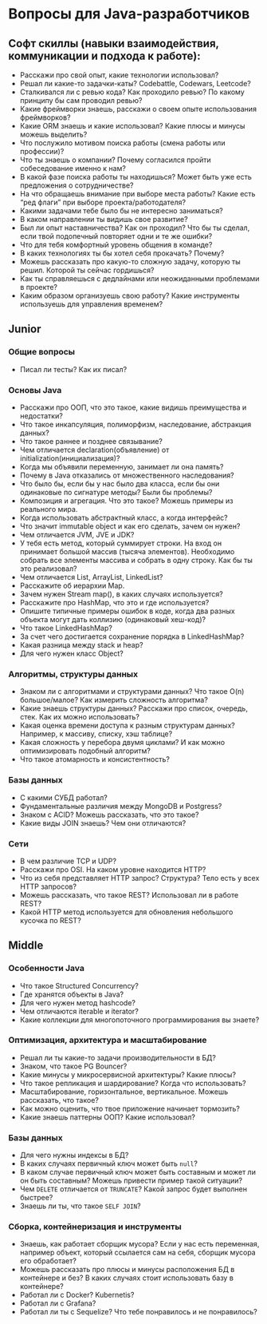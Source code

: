 # Вопросы для Java-разработчиков

## Софт скиллы (навыки взаимодействия, коммуникации и подхода к работе):

* Расскажи про свой опыт, какие технологии использовал?
* Решал ли какие-то задачки-каты? Codebattle, Codewars, Leetcode?
* Сталкивался ли с ревью кода? Как проходило ревью? По какому принципу бы сам проводил ревью?
* Какие фреймворки знаешь, расскажи о своем опыте использования фреймворков?
* Какие ORM знаешь и какие использовал? Какие плюсы и минусы можешь выделить?
* Что послужило мотивом поиска работы (смена работы или профессии)?
* Что ты знаешь о компании? Почему согласился пройти собеседование именно к нам?
* В какой фазе поиска работы ты находишься? Может быть уже есть предложения о сотрудничестве?
* На что обращаешь внимание при выборе места работы? Какие есть “ред флаги” при выборе проекта/работодателя?
* Какими задачами тебе было бы не интересно заниматься?
* В каком направлении ты видишь свое развитие?
* Был ли опыт наставничества? Как он проходил? Что бы ты сделал, если твой подопечный повторяет одни и те же ошибки?
* Что для тебя комфортный уровень общения в команде?
* В каких технологиях ты бы хотел себя прокачать? Почему?
* Можешь рассказать про какую-то сложную задачу, которую ты решил. Которой ты сейчас гордишься?
* Как ты справляешься с дедлайнами или неожиданными проблемами в проекте?
* Каким образом организуешь свою работу? Какие инструменты используешь для управления временем?

## Junior

### Общие вопросы

* Писал ли тесты? Как их писал?

### Основы Java

* Расскажи про ООП, что это такое, какие видишь преимущества и недостатки?
* Что такое инкапсуляция, полиморфизм, наследование, абстракция данных?
* Что такое раннее и позднее связывание?
* Чем отличается declaration(объявление) от initialization(инициализация)?
* Когда мы объявили переменную, занимает ли она память?
* Почему в Java отказались от множественного наследования?
* Что было бы, если бы у нас было два класса, если бы они одинаковые по сигнатуре методы? Были бы проблемы?
* Композиция и агрегация. Что это такое? Можешь примеры из реального мира.
* Когда использовать абстрактный класс, а когда интерфейс?
* Что значит immutable object и как его сделать, зачем он нужен?
* Чем отличается JVM, JVE и JDK?
* У тебя есть метод, который суммирует строки. На вход он принимает большой массив (тысяча элементов). Необходимо собрать все элементы массива и собрать в одну строку. Как бы ты это реализовал?
* Чем отличается List, ArrayList, LinkedList?
* Расскажите об иерархии Map.
* Зачем нужен Stream map(), в каких случаях используется?
* Расскажите про HashMap, что это и где используется?
* Опишите типичные примеры ошибок в коде, когда два разных объекта могут дать коллизию (одинаковый хеш-код)?
* Что такое LinkedHashMap?
* За счет чего достигается сохранение порядка в LinkedHashMap?
* Какая разница между stack и heap?
* Для чего нужен класс Object?

### Алгоритмы, структуры данных

* Знаком ли с алгоритмами и структурами данных? Что такое O(n) большое/малое? Как измерить сложность алгоритма?
* Какие знаешь структуры данных? Расскажи про список, очередь, стек. Как их можно использовать?
* Какая оценка времени доступа к разным структурам данных? Например, к массиву, списку, хэш таблице?
* Какая сложность у перебора двумя циклами? И как можно оптимизировать подобный алгоритм?
* Что такое атомарность и консистентность?

### Базы данных

* С какими СУБД работал?
* Фундаментальные различия между MongoDB и Postgress?
* Знаком с ACID? Можешь рассказать, что это такое?
* Какие виды JOIN знаешь? Чем они отличаются?

### Сети

* В чем различие TCP и UDP?
* Расскажи про OSI. На каком уровне находится HTTP?
* Что из себя представляет HTTP запрос? Структура? Тело есть у всех HTTP запросов?
* Можешь рассказать, что такое REST? Использовал ли в работе REST?
* Какой HTTP метод используется для обновления небольшого кусочка по REST?

## Middle

### Особенности Java

* Что такое Structured Concurrency?
* Где хранятся объекты в Java?
* Для чего нужен метод hashcode?
* Чем отличаются iterable и iterator?
* Какие коллекции для многопоточного программирования вы знаете?

### Оптимизация, архитектура и масштабирование

* Решал ли ты какие-то задачи производительности в БД?
* Знаком, что такое PG Bouncer?
* Какие минусы у микросервисной архитектуры? Какие плюсы?
* Что такое репликация и шардирование? Когда что использовать?
* Масштабирование, горизонтальное, вертикальное. Можешь рассказать, что такое?
* Как можно оценить, что твое приложение начинает тормозить?
* Какие знаешь паттерны ООП? Какие использовал?

### Базы данных

* Для чего нужны индексы в БД?
* В каких случаях первичный ключ может быть `null`?
* В каком случае первичный ключ может быть составным и может ли он быть составным? Можешь привести пример такой ситуации?
* Чем `DELETE` отличается от `TRUNCATE`? Какой запрос будет выполнен быстрее?
* Знаешь ли ты, что такое `SELF JOIN`?

### Сборка, контейнеризация и инструменты

* Знаешь, как работает сборщик мусора? Если у нас есть переменная, например объект, который ссылается сам на себя, сборщик мусора его обработает?
* Можешь рассказать про плюсы и минусы расположения БД в контейнере и без? В каких случаях стоит использовать базу в контейнере?
* Работал ли с Docker? Kubernetis?
* Работал ли с Grafana?
* Работал ли ты с Sequelize? Что тебе понравилось и не понравилось?
